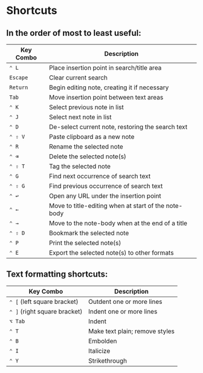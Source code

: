 # Shortcuts

## In the order of most to least useful: 
 
| Key Combo  | Description                                
|------------|--------------------------------------------|     
| `⌃ L`      | Place insertion point in search/title area  
| `Escape`   | Clear current search  
| `Return`   | Begin editing note, creating it if necessary 
| `Tab`      | Move insertion point between text areas 
| `⌃ K`      | Select previous note in list  
| `⌃ J`      | Select next note in list  
| `⌃ D`      | De-select current note, restoring the search text  
| `⌃ ⇧ V`    | Paste clipboard as a new note  
| `⌃ R`      | Rename the selected note  
| `⌃ ⌫`      | Delete the selected note(s)  
| `⌃ ⇧ T`    | Tag the selected note
| `⌃ G`      | Find next occurrence of search text
| `⌃ ⇧ G`    | Find previous occurrence of search text
| `⌃ ↩`      | Open any URL under the insertion point
| `⌃ ←`      | Move to title-editing when at start of the note-body
| `⌃ →`      | Move to the note-body when at the end of a title
| `⌃ ⇧ D`    | Bookmark the selected note
| `⌃ P`      | Print the selected note(s)
| `⌃ E`      | Export the selected note(s) to other formats

## Text formatting shortcuts:

| Key Combo                     | Description                                
|-------------------------------|--------------------------------------------| 
| `⌃ [` (left square bracket)   | Outdent one or more lines  
| `⌃ ]` (right square bracket)  | Indent one or more lines  
| `⌥ Tab`                       | Indent
| `⌃ T`                         | Make text plain; remove styles  
| `⌃ B`                         | Embolden  
| `⌃ I`                         | Italicize             
| `⌃ Y`                         | Strikethrough 

